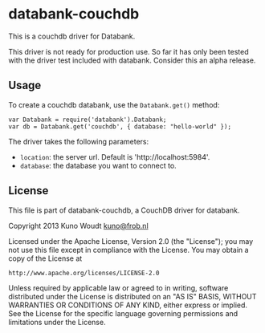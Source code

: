 databank-couchdb
================

This is a couchdb driver for Databank.

This driver is not ready for production use.  So far it has only been
tested with the driver test included with databank.  Consider this an
alpha release.


Usage
-----

To create a couchdb databank, use the `Databank.get()` method:

    var Databank = require('databank').Databank;
    var db = Databank.get('couchdb', { database: "hello-world" });

The driver takes the following parameters:

* `location`: the server url. Default is 'http://localhost:5984'.
* `database`: the database you want to connect to.


License
-------

This file is part of databank-couchdb, a CouchDB driver for databank.

Copyright 2013 Kuno Woudt <kuno@frob.nl>

Licensed under the Apache License, Version 2.0 (the "License"); you
may not use this file except in compliance with the License.  You may
obtain a copy of the License at

    http://www.apache.org/licenses/LICENSE-2.0

Unless required by applicable law or agreed to in writing, software
distributed under the License is distributed on an "AS IS" BASIS,
WITHOUT WARRANTIES OR CONDITIONS OF ANY KIND, either express or
implied.  See the License for the specific language governing
permissions and limitations under the License.

